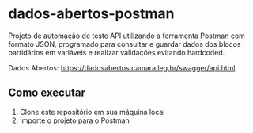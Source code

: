 # dados-abertos-postman
Projeto de automação de teste API utilizando a ferramenta Postman com formato JSON, programado para consultar e guardar dados dos blocos partidários em variáveis e realizar validações evitando hardcoded. 

Dados Abertos: https://dadosabertos.camara.leg.br/swagger/api.html

## Como executar
1. Clone este repositório em sua máquina local
2. Importe o projeto para o Postman
